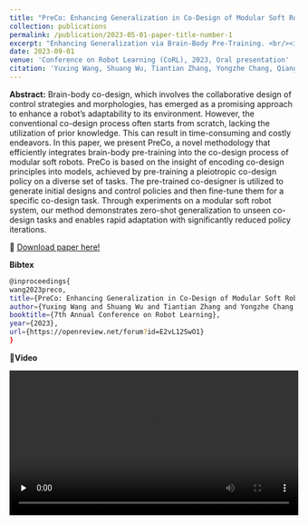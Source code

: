 ```yaml
---
title: "PreCo: Enhancing Generalization in Co-Design of Modular Soft Robots via Brain-Body Pre-Training"
collection: publications
permalink: /publication/2023-05-01-paper-title-number-1
excerpt: "Enhancing Generalization via Brain-Body Pre-Training. <br/><img src='/images/preco.png' width=300>"
date: 2023-09-01
venue: 'Conference on Robot Learning (CoRL), 2023, Oral presentation'
citation: 'Yuxing Wang, Shuang Wu, Tiantian Zhang, Yongzhe Chang, Qiang Fu, Haobo Fu, Xueqian Wang'
---
```

**Abstract:** Brain-body co-design, which involves the collaborative design of control strategies and morphologies, has emerged as a promising approach to enhance a robot’s adaptability to its environment. However, the conventional co-design process often starts from scratch, lacking the utilization of prior knowledge. This can result in time-consuming and costly endeavors. In this paper, we present PreCo, a novel methodology that efficiently integrates brain-body pre-training into the co-design process of modular soft robots. PreCo is based on the insight of encoding co-design principles into models, achieved by pre-training a pleiotropic co-design policy on a diverse set of tasks. The pre-trained co-designer is utilized to generate initial designs and control policies and then fine-tune them for a specific co-design task. Through experiments on a modular soft robot system, our method demonstrates zero-shot generalization to unseen co-design tasks and enables rapid adaptation with significantly reduced policy iterations.

&#x1F4C2; [Download paper here!](https://openreview.net/forum?id=E2vL12SwO1)<br />

**Bibtex**<br />
```bash
@inproceedings{
wang2023preco,
title={PreCo: Enhancing Generalization in Co-Design of Modular Soft Robots via Brain-Body Pre-Training},
author={Yuxing Wang and Shuang Wu and Tiantian Zhang and Yongzhe Chang and QIANG FU and Haobo Fu and Xueqian Wang},
booktitle={7th Annual Conference on Robot Learning},
year={2023},
url={https://openreview.net/forum?id=E2vL12SwO1}
}
```

&#x1F3A6;**Video**

<video id="video" controls="" preload="none" width=510>
    <source id="mp4" src="/images/preco.mp4" type="video/mp4">
</videos>